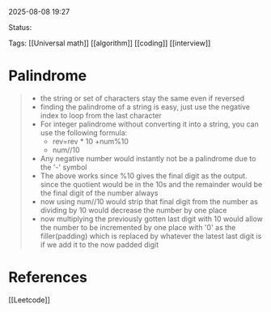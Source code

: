 
2025-08-08 19:27

Status:

Tags: [[Universal math]] [[algorithm]] [[coding]] [[interview]] 




# Palindrome

>- the string or set of characters stay the same even if reversed
>- finding the palindrome of a string is easy, just use the negative index to loop from the last character
>- For integer palindrome without converting it into a string, you can use the following formula:
>	- rev=rev * 10 +num%10
>	- num//10
>- Any negative number would instantly not be a palindrome due to the '-' symbol
>- The above works since %10 gives the final digit as the output. since the quotient would be in the 10s and the remainder would be the final digit of the number always
>- now using num//10 would strip that final digit from the number as dividing by 10 would decrease the number by one place
>- now multiplying the previously gotten last digit with 10 would allow the number to be incremented by one place with '0' as the filler(padding) which is replaced by whatever the latest last digit is if we add it to the now padded digit




# References
[[Leetcode]] 